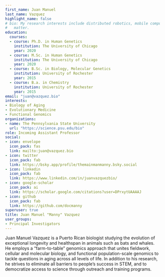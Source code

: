 ```yaml
---
first_name: Juan Manuel
last_name: Vazquez
highlight_name: false
# bio: My research interests include distributed robotics, mobile computing and programmable
#   matter.
education:
  courses:
  - course: Ph.D. in Human Genetics
    institution: The University of Chicago
    year: 2020
  - course: M.Sc. in Human Genetics
    institution: The University of Chicago
    year: 2020
  - course: B.Sc. in Biology, Molecular Genetics
    institution: University of Rochester
    year: 2015
  - course: B.a. in Chemistry
    institution: University of Rochester
    year: 2015
email: "juan@vazquez.bio"
interests:
- Biology of Aging
- Evolutionary Medicine
- Functional Genomics
organizations:
- name: The Pennsylvania State University
  url: "https://science.psu.edu/bio"
role: Incoming Assistant Professor 
social:
- icon: envelope
  icon_pack: fas
  link: mailto:juan@vazquez.bio
- icon: twitter
  icon_pack: fab
  link: https://bsky.app/profile/themainmanmanny.bsky.social
- icon: linkedin
  icon_pack: fab
  link: https://www.linkedin.com/in/juanvazquezbio/
- icon: google-scholar
  icon_pack: ai
  link: https://scholar.google.com/citations?user=DPrxytUAAAAJ
- icon: github
  icon_pack: fab
  link: https://github.com/docmanny
superuser: true
title: Juan Manuel "Manny" Vazquez
user_groups:
- Principal Investigators
---
```


Juan Manuel Vazquez is a Puerto Rican biologist studying the evolution of exceptional longevity and healthspan in animals such as bats and whales. He employs a “farm-to-table” genomics approach that unites fieldwork, cellular and molecular biology, and functional population-scale genomics to tackle questions in aging across all levels of life. In addition to his research, he strives to eliminate all barriers to people’s success in STEM, and to democratize access to science through outreach and training programs.
